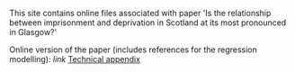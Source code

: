 This site contains online files associated with paper 'Is the relationship between imprisonment and deprivation in Scotland at its most pronounced in Glasgow?'

Online version of the paper (includes references for the regression modelling): _link_
[Technical appendix](https://github.com/benmatthewsed/simd-imprisonment-online/blob/master/howard_league_ecan_technical_appendices.md)
